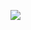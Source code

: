 [![](https://mermaid.ink/img/pako:eNqtUjtPwzAQ_ivWTQWagdUbUhckOoUJeTl8R2oR25Eflaoq_x0ncasUxICEl3t99_jOdwbtiUGC7jHGncEuoFVOlDd7RKsPTLlncV6802sE4UmKF6-x32HidSQmDOnVWK7xSV3H2dGv0QeBRHvmZFy3sYuUojrupDh6Q2t0YOuP_IeEgYNml7Djdijy2VVo3BQw-fze30wTK_en2KYwtSioRVtQo3LrVdVi3zbFUQczJOPdbfJ_rItywKlyIWJcTjzz6P2P-a6fqOBRgbhvmqJZdKdiXKZWDrZgOVg0VO5hJqEgHbi0BFlUwvCpQLmx4DAn356cBplC5i0En7sDyA_sY7HyQOUq6jFdvUwm-bCv5zaJLQzo3ry_YMYvvjvN4g?type=png)](https://mermaid.live/edit#pako:eNqtUjtPwzAQ_ivWTQWagdUbUhckOoUJeTl8R2oR25Eflaoq_x0ncasUxICEl3t99_jOdwbtiUGC7jHGncEuoFVOlDd7RKsPTLlncV6802sE4UmKF6-x32HidSQmDOnVWK7xSV3H2dGv0QeBRHvmZFy3sYuUojrupDh6Q2t0YOuP_IeEgYNml7Djdijy2VVo3BQw-fze30wTK_en2KYwtSioRVtQo3LrVdVi3zbFUQczJOPdbfJ_rItywKlyIWJcTjzz6P2P-a6fqOBRgbhvmqJZdKdiXKZWDrZgOVg0VO5hJqEgHbi0BFlUwvCpQLmx4DAn356cBplC5i0En7sDyA_sY7HyQOUq6jFdvUwm-bCv5zaJLQzo3ry_YMYvvjvN4g)